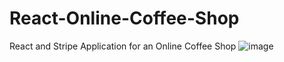 # React-Online-Coffee-Shop
React and Stripe Application for an Online Coffee Shop
![image](https://github.com/NadaHab/React-Online-Coffee-Shop/assets/91700494/6eb52cf0-71b6-4a18-b4b5-89256d027ee6)

